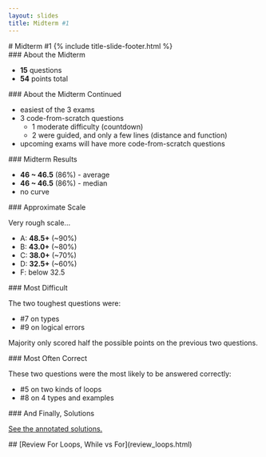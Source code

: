 ```yaml
---
layout: slides
title: Midterm #1 
---
```

<section markdown="block" class="title-slide">
#  Midterm #1
{% include title-slide-footer.html %}
</section>

<section markdown="block">
###  About the Midterm

* __15__ questions
* __54__ points total

</section>

<section markdown="block">
###  About the Midterm Continued

* easiest of the 3 exams
* 3 code-from-scratch questions
	* 1 moderate difficulty (countdown)
	* 2 were guided, and only a few lines (distance and function)
* upcoming exams will have more code-from-scratch questions
</section>

<section markdown="block">
###  Midterm Results

* __46 ~ 46.5__ (86%) - average
* __46 ~ 46.5__ (86%) - median
* no curve

</section>

<section markdown="block">
###  Approximate Scale

Very rough scale...

* A: __48.5+__ (~90%)
* B: __43.0+__ (~80%)
* C: __38.0+__ (~70%)
* D: __32.5+__ (~60%)
* F: below 32.5

</section>

<section markdown="block">
###  Most Difficult

The two toughest questions were:

* \#7 on types
* \#9 on logical errors

Majority only scored half the possible points on the previous two questions.

</section>

<section markdown="block">
###  Most Often Correct

These two questions were the most likely to be answered correctly:

* \#5 on two kinds of loops
* \#8 on 4 types and examples

</section>

<section markdown="block">
###  And Finally, Solutions

[See the annotated solutions.](../../resources/handouts/midterm_1_annotated.pdf)
</section>

<section markdown="block">
##  [Review For Loops, While vs For](review_loops.html)
</section>
